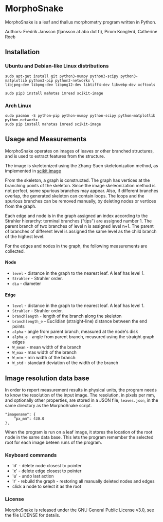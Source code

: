 # MorphoSnake

MorphoSnake is a leaf and thallus morphometry program written in Python.

Authors: Fredrik Jansson (fjansson at abo dot fi),
	 Pirom Konglerd,
         Catherine Reeb



## Installation

### Ubuntu and Debian-like Linux distributions

    sudo apt-get install git python3-numpy python3-scipy python3-matplotlib python3-pip python3-networkx \
    libjpeg-dev libpng-dev libpng12-dev libtiff4-dev libwebp-dev xcftools 

    sudo pip3 install mahotas imread scikit-image

### Arch Linux

    sudo pacman -S python-pip python-numpy python-scipy python-matplotlib python-networkx
    sudo pip install mahotas imread scikit-image



## Usage and Measurements

MorphoSnake operates on images of leaves or other branched structures, and is used to extract features from the structure.

The image is skeletonized using the Zhang-Suen skeletonization method, as implemented in [scikit image](http://scikit-image.org/docs/dev/api/skimage.morphology.html#skimage.morphology.skeletonize)

From the skeleton, a graph is constructed. The graph has vertices at the branching points of the skeleton.
Since the image skeleonization method is not perfect, some spurious branches may appear. Also, if different branches overlap,
the generated skeleton can contain loops. The loops and the spurious branches can be removed manually, by deleting
nodes or vertices from the graph.

Each edge and node is in the graph assigned an index according to the Strahler hierarchy: terminal branches ("tips") are assigned number 1. The parent branch of two branches of level n is assigned level n+1. The parent of branches of different level is assigned the same level as the child branch of the highest level.

For the edges and nodes in the graph, the following measurements are collected.

#### Node
* `level`    - distance in the graph to the nearest leaf. A leaf has level 1.
* `Strahler` - Strahler order. 
* `dia`      - diameter

#### Edge
* `level`          - distance in the graph to the nearest leaf. A leaf has level 1.
* `Strahler`       - Strahler order. 
* `branchlength`   - length of the branch along the skeleton
* `branchlength_e` - Euclidian (straight-line) distance between the end points  
* `alpha`          - angle from parent branch, measured at the node's disk
* `alpha_e`        - angle from parent branch, measured using the straight graph edges
* `W_mean`         - mean width of the branch
* `W_max`          - max width of the branch
* `W_min`          - min width of the branch
* `W_std`          - standard deviation of the width of the branch



## Image resolution data base

In order to report measurement results in physical units, the program needs to know the resolution of the input image.
The resolution, in pixels per mm, and optionally other properties, are stored in a JSON file, `leaves.json`, in the same directory as the MorphoSnake script.

    "imagename": {
        "px_mm": 430.0
    },



When the program is run on a leaf image, it stores the location of the root node in the same data base. This lets the
program remember the selected root for each image beteen runs of the program.


### Keyboard commands

* 'd' - delete node closest to pointer
* 'x' - delete edge closest to pointer
* 'u' - undo last action
* 'r' - rebuild the graph - restoring all manually deleted nodes and edges
* click a node to select it as the root

### License

MorphoSnake is released under the GNU General Public License v3.0,
see the file LICENSE for details.
